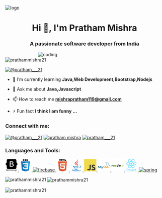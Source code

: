 ![logo](https://github.com/Prathammishra21/Prathammishra21/blob/main/P.png)
<h1 align="center">Hi 👋, I'm Pratham Mishra</h1>
<h3 align="center">A passionate software developer from India</h3>
<img src="https://github.com/Prathammishra21/Prathammishra21/assets/146667346/2e437413-4182-4b76-87b0-1950c59361c0)"align="right" width=400" alt="coding">
<p align="left"> <img src="https://komarev.com/ghpvc/?username=prathammishra21&label=Profile%20views&color=0e75b6&style=flat" alt="prathammishra21" /> </p>

<p align="left"> <a href="https://twitter.com/@pratham___21" target="blank"><img src="https://img.shields.io/twitter/follow/@pratham___21?logo=twitter&style=for-the-badge" alt="@pratham___21" /></a> </p>

- 🌱 I’m currently learning **Java,Web Development,Bootstrap,Nodejs**

- 💬 Ask me about **Java,Javascript**

- 📫 How to reach me **mishrapratham119@gmail.com**

- ⚡ Fun fact **I think I am funny ...**

<h3 align="left">Connect with me:</h3>
<p align="left">
<a href="https://twitter.com/@pratham___21" target="blank"><img align="center" src="https://raw.githubusercontent.com/rahuldkjain/github-profile-readme-generator/master/src/images/icons/Social/twitter.svg" alt="@pratham___21" height="30" width="40" /></a>
<a href="https://linkedin.com/in/pratham mishra" target="blank"><img align="center" src="https://raw.githubusercontent.com/rahuldkjain/github-profile-readme-generator/master/src/images/icons/Social/linked-in-alt.svg" alt="pratham mishra" height="30" width="40" /></a>
<a href="https://instagram.com/pratham___21" target="blank"><img align="center" src="https://raw.githubusercontent.com/rahuldkjain/github-profile-readme-generator/master/src/images/icons/Social/instagram.svg" alt="pratham___21" height="30" width="40" /></a>
</p>

<h3 align="left">Languages and Tools:</h3>
<p align="left"> <a href="https://getbootstrap.com" target="_blank" rel="noreferrer"> <img src="https://raw.githubusercontent.com/devicons/devicon/master/icons/bootstrap/bootstrap-plain-wordmark.svg" alt="bootstrap" width="40" height="40"/> </a> <a href="https://www.w3schools.com/css/" target="_blank" rel="noreferrer"> <img src="https://raw.githubusercontent.com/devicons/devicon/master/icons/css3/css3-original-wordmark.svg" alt="css3" width="40" height="40"/> </a> <a href="https://firebase.google.com/" target="_blank" rel="noreferrer"> <img src="https://www.vectorlogo.zone/logos/firebase/firebase-icon.svg" alt="firebase" width="40" height="40"/> </a> <a href="https://www.w3.org/html/" target="_blank" rel="noreferrer"> <img src="https://raw.githubusercontent.com/devicons/devicon/master/icons/html5/html5-original-wordmark.svg" alt="html5" width="40" height="40"/> </a> <a href="https://www.java.com" target="_blank" rel="noreferrer"> <img src="https://raw.githubusercontent.com/devicons/devicon/master/icons/java/java-original.svg" alt="java" width="40" height="40"/> </a> <a href="https://developer.mozilla.org/en-US/docs/Web/JavaScript" target="_blank" rel="noreferrer"> <img src="https://raw.githubusercontent.com/devicons/devicon/master/icons/javascript/javascript-original.svg" alt="javascript" width="40" height="40"/> </a> <a href="https://www.mysql.com/" target="_blank" rel="noreferrer"> <img src="https://raw.githubusercontent.com/devicons/devicon/master/icons/mysql/mysql-original-wordmark.svg" alt="mysql" width="40" height="40"/> </a> <a href="https://nodejs.org" target="_blank" rel="noreferrer"> <img src="https://raw.githubusercontent.com/devicons/devicon/master/icons/nodejs/nodejs-original-wordmark.svg" alt="nodejs" width="40" height="40"/> </a> <a href="https://reactjs.org/" target="_blank" rel="noreferrer"> <img src="https://raw.githubusercontent.com/devicons/devicon/master/icons/react/react-original-wordmark.svg" alt="react" width="40" height="40"/> </a> <a href="https://spring.io/" target="_blank" rel="noreferrer"> <img src="https://www.vectorlogo.zone/logos/springio/springio-icon.svg" alt="spring" width="40" height="40"/> </a> </p>

<p><img align="left" src="https://github-readme-stats.vercel.app/api/top-langs?username=prathammishra21&show_icons=true&locale=en&layout=compact" alt="prathammishra21" /></p>

<p>&nbsp;<img align="center" src="https://github-readme-stats.vercel.app/api?username=prathammishra21&show_icons=true&locale=en" alt="prathammishra21" /></p>

<p><img align="center" src="https://github-readme-streak-stats.herokuapp.com/?user=prathammishra21&" alt="prathammishra21" /></p>

